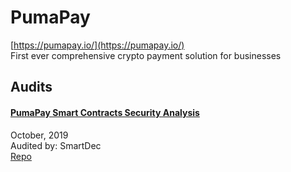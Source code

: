 # PumaPay

[https://pumapay.io/](https://pumapay.io/)<br>
First ever comprehensive crypto payment solution for businesses


## Audits


#### [РumaPay Smart Contracts Security Analysis](https://blog.smartdec.net/pumapay-smart-contracts-security-analysis-fe851f293e3b)

October, 2019<br>
Audited by: SmartDec<br>
[Repo](https://github.com/pumapayio/smart-contracts/tree/5eb99b1a94d9e5d98873fb4338b97943b9821569)